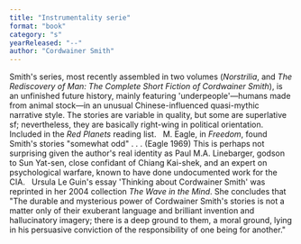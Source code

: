```yaml
---
title: "Instrumentality serie"
format: "book"
category: "s"
yearReleased: "--"
author: "Cordwainer Smith"
---
```

Smith's series, most recently assembled in two volumes (_Norstrilia_, and  _The Rediscovery of Man: The Complete Short Fiction of Cordwainer Smith_), is an unfinished future history, mainly featuring 'underpeople'—humans  made from animal stock—in an unusual Chinese-influenced quasi-mythic narrative  style. The stories are variable in quality, but some are superlative sf;  nevertheless, they are basically right-wing in political orientation. Included  in the _Red Planets_ reading list.
 
M. Eagle, in _Freedom_, found Smith's stories  "somewhat odd" . . . (Eagle 1969) This is perhaps not surprising given the  author's real identity as Paul M.A. Linebarger, godson to Sun Yat-sen, close  confidant of Chiang Kai-shek, and an expert on psychological warfare, known to  have done undocumented work for the CIA.
 
Ursula Le Guin's essay 'Thinking about Cordwainer Smith' was reprinted in her 2004 collection _The Wave in the Mind_. She concludes that "The durable and mysterious power of Cordwainer Smith's stories is not a matter only of their exuberant language and brilliant invention and hallucinatory imagery; there is a deep ground to them, a moral ground, lying in his persuasive conviction of the responsibility of one being for another."

